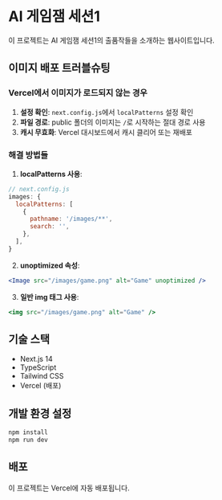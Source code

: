 # AI 게임잼 세션1

이 프로젝트는 AI 게임잼 세션1의 출품작들을 소개하는 웹사이트입니다.

## 이미지 배포 트러블슈팅

### Vercel에서 이미지가 로드되지 않는 경우

1. **설정 확인**: `next.config.js`에서 `localPatterns` 설정 확인
2. **파일 경로**: public 폴더의 이미지는 `/`로 시작하는 절대 경로 사용
3. **캐시 무효화**: Vercel 대시보드에서 캐시 클리어 또는 재배포

### 해결 방법들

1. **localPatterns 사용**: 
```javascript
// next.config.js
images: {
  localPatterns: [
    {
      pathname: '/images/**',
      search: '',
    },
  ],
}
```

2. **unoptimized 속성**: 
```jsx
<Image src="/images/game.png" alt="Game" unoptimized />
```

3. **일반 img 태그 사용**:
```jsx
<img src="/images/game.png" alt="Game" />
```

## 기술 스택

- Next.js 14
- TypeScript
- Tailwind CSS
- Vercel (배포)

## 개발 환경 설정

```bash
npm install
npm run dev
```

## 배포

이 프로젝트는 Vercel에 자동 배포됩니다. 